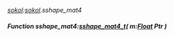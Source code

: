 _[sokol](../../modules/sokol/sokol-module.md):[sokol](../../modules/sokol/sokol-module.md).sshape\_mat4_
##### Function sshape\_mat4:[sshape_mat4_t](../../modules/sokol/sokol-sshape_mat4_t.md)( m:[Float](../../modules/wonkey/wonkey-types-float.md) Ptr )
